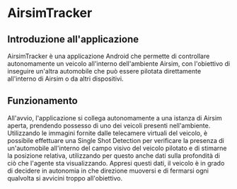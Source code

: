# AirsimTracker
## Introduzione all'applicazione
AirsimTracker è una applicazione Android che permette di controllare autonomamente un veicolo all'interno dell'ambiente Airsim, con l'obiettivo di inseguire un'altra automobile che può essere pilotata direttamente all'interno di Airsim o da altri dispositivi.

## Funzionamento
All'avvio, l'applicazione si collega autonomamente a una istanza di Airsim aperta, prendendo possesso di uno dei veicoli presenti nell'ambiente.
Utilizzando le immagini fornite dalle telecamere virtuali del veicolo, è possibile effettuare una Single Shot Detection per verificare la presenza di un'automobile all'interno del campo visivo del veicolo pilotato e di stimarne la posizione relativa, utilizzando per questo anche dati sulla profondità di ciò che l'agente sta visualizzando.
Appresi questi dati, il veicolo è in grado di decidere in autonomia in che direzione muoversi e di fermarsi ogni qualvolta si avvicini troppo all'obiettivo.
